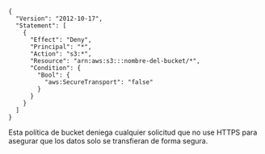 ```
{
  "Version": "2012-10-17",
  "Statement": [
    {
      "Effect": "Deny",
      "Principal": "*",
      "Action": "s3:*",
      "Resource": "arn:aws:s3:::nombre-del-bucket/*",
      "Condition": {
        "Bool": {
          "aws:SecureTransport": "false"
        }
      }
    }
  ]
}
```

Esta política de bucket deniega cualquier solicitud que no use HTTPS para asegurar que los datos solo se transfieran de forma segura.